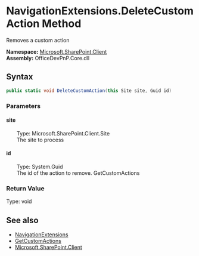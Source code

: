 # NavigationExtensions.DeleteCustomAction Method  
 Removes a custom action   

**Namespace:** [Microsoft.SharePoint.Client](Microsoft.SharePoint.Client.md)  
**Assembly:** OfficeDevPnP.Core.dll  
## Syntax
```C#
public static void DeleteCustomAction(this Site site, Guid id)
```
### Parameters
#### site  
&emsp;&emsp;Type: Microsoft.SharePoint.Client.Site  
&emsp;&emsp;The site to process  

  

#### id  
&emsp;&emsp;Type: System.Guid  
&emsp;&emsp;The id of the action to remove. GetCustomActions  

  

### Return Value
Type: void  

## See also
- [NavigationExtensions](Microsoft.SharePoint.Client.NavigationExtensions.md) 
- [GetCustomActions](Microsoft.SharePoint.Client.NavigationExtensions.eac0e89b.md)
- [Microsoft.SharePoint.Client](Microsoft.SharePoint.Client.md) 
